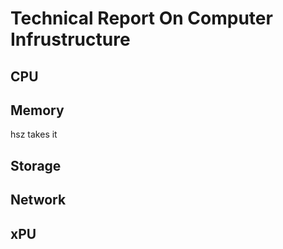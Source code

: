 #  Technical Report On Computer Infrustructure

## CPU



## Memory
hsz takes it


## Storage



## Network



## xPU